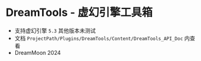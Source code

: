 # DreamTools - 虚幻引擎工具箱
 - 支持虚幻引擎 `5.3` 其他版本未测试
 - 文档 `ProjectPath/Plugins/DreamTools/Content/DreamTools_API_Doc` 内查看
 - DreamMoon 2024